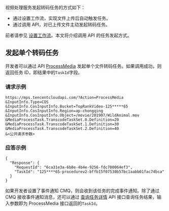 视频处理服务发起转码任务的方式如下：
- 通过设置工作流，实现文件上传后自动触发任务。
- 通过调用 API，对已上传文件主动发起转码任务。
 
前者请参见 [设置工作流](https://cloud.tencent.com/document/product/862/37038)。本文将介绍调用 API 的任务发起方式。
 
## 发起单个转码任务
开发者可以通过 API [ProcessMedia](https://cloud.tencent.com/document/product/862/37578) 发起单个文件转码任务。如果调用成功，则返回任务 ID，即结果中的`TaskId`字段。

### 请求示例
```
https://mps.tencentcloudapi.com/?Action=ProcessMedia
&InputInfo.Type=COS
&InputInfo.CosInputInfo.Bucket=TopRankVideo-125*****65
&InputInfo.CosInputInfo.Region=ap-chongqing
&InputInfo.CosInputInfo.Object=/movie/201907/WildAnimal.mov
&MediaProcessTask.TranscodeTaskSet.0.Definition=20
&MediaProcessTask.TranscodeTaskSet.1.Definition=30
&MediaProcessTask.TranscodeTaskSet.2.Definition=40
&<公共请求参数>
```

### 应答示例
```
{
  "Response": {
    "RequestId": "6ca31e3a-6b8e-4b4e-9256-fdc700064ef3",
    "TaskId": "125****65-procedurev2-bffb15f07530b57bc1aabb01fac74bca"
  }
}
```

如果开发者设置了事件通知 CMQ，则会收到该任务的完成事件通知。除了通过 CMQ 接收事件通知消息，还可以通过 [查询任务详情](https://cloud.tencent.com/document/product/862/37035) API 接口查询任务结果，输入参数即为 ProcessMedia 接口返回的`TaskId`。

